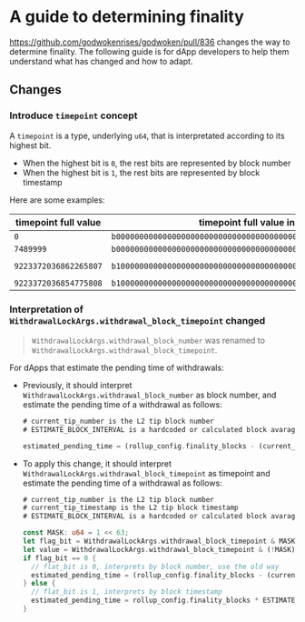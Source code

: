 # A guide to determining finality



https://github.com/godwokenrises/godwoken/pull/836 changes the way to determine finality. The following guide is for dApp developers to help them understand what has changed and how to adapt.



## Changes

### Introduce __`timepoint`__ concept

A `timepoint` is a type, underlying `u64`, that is interpretated according to its highest bit.

- When the highest bit is `0`, the rest bits are represented by block number
- When the highest bit is `1`, the rest bits are represented by block timestamp



Here are some examples:

| timepoint full value  | timepoint full value in binary                               | Interpretation             |
| --------------------- | ------------------------------------------------------------ | -------------------------- |
| `0`                   | `b0000000000000000000000000000000000000000000000000000000000000000` | `BlockNumber(0)`           |
| `7489999`             | `b0000000000000000000000000000000000000000011100100100100111001111` | `BlockNumber(7489999)`     |
| `9223372036862265807` | `b1000000000000000000000000000000000000000011100100100100111001111` | `BlockTimestamp (7489999)` |
| `9223372036854775808` | `b1000000000000000000000000000000000000000000000000000000000000000` | `BlockTimestamp(0)`        |

### Interpretation of `WithdrawalLockArgs.withdrawal_block_timepoint` changed

>  `WithdrawalLockArgs.withdrawal_block_number` was renamed to `WithdrawalLockArgs.withdrawal_block_timepoint`.



For dApps that estimate the pending time of withdrawals:

- Previously, it should interpret `WithdrawalLockArgs.withdrawal_block_number` as block number, and estimate the pending time of a withdrawal as follows:

  ```rust
  # current_tip_number is the L2 tip block number
  # ESTIMATE_BLOCK_INTERVAL is a hardcoded or calculated block avarage L2 block interval
  
  estimated_pending_time = (rollup_config.finality_blocks - (current_tip_number - WithdrawalLockArgs.withdrawal_block_number)) * ESTIMATE_BLOCK_INTERVAL;
  ```

- To apply this change, it should interpret `WithdrawalLockArgs.withdrawal_block_timepoint` as timepoint and estimate the pending time of a withdrawal as follows:

  ```rust
  # current_tip_number is the L2 tip block number
  # current_tip_timestamp is the L2 tip block timestamp
  # ESTIMATE_BLOCK_INTERVAL is a hardcoded or calculated block avarage L2 block interval
  
  const MASK: u64 = 1 << 63;
  let flag_bit = WithdrawalLockArgs.withdrawal_block_timepoint & MASK;
  let value = WithdrawalLockArgs.withdrawal_block_timepoint & (!MASK);
  if flag_bit == 0 {
    // flat_bit is 0, interprets by block number, use the old way
    estimated_pending_time = (rollup_config.finality_blocks - (current_tip_number - value)) * ESTIMATE_BLOCK_INTERVAL;
  } else {
    // flat_bit is 1, interprets by block timestamp
    estimated_pending_time = rollup_config.finality_blocks * ESTIMATE_BLOCK_INTERVAL - (current_tip_timestamp - value)
  }
  ```
